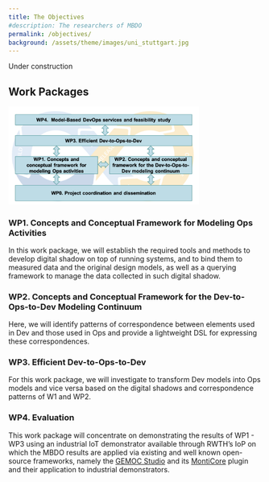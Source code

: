 ```yaml
---
title: The Objectives
#description: The researchers of MBDO
permalink: /objectives/
background: /assets/theme/images/uni_stuttgart.jpg
---
```


Under construction

## Work Packages

<img src="/assets/images/work_packages.png" width="75%">

### WP1. Concepts and Conceptual Framework for Modeling Ops Activities

In this work package, we will establish the required tools and methods to develop digital shadow on top of running systems, and to bind them to measured data and the original design models, as well as a querying framework to manage the data collected in such digital shadow.

### WP2. Concepts and Conceptual Framework for the Dev-to-Ops-to-Dev Modeling Continuum

Here, we will identify patterns of correspondence between elements used in Dev and those used in Ops and provide a lightweight DSL for expressing these correspondences.

### WP3. Efficient Dev-to-Ops-to-Dev

For this work package, we will investigate to transform Dev models into Ops models and vice versa based on the digital shadows and correspondence patterns of W1 and WP2.

### WP4. Evaluation

This work package will concentrate on demonstrating the results of WP1 - WP3 using an industrial IoT demonstrator available through RWTH’s IoP on which the MBDO results are applied via existing and well known open-source frameworks, namely the [GEMOC Studio](www.eclipse.org/gemoc) and its [MontiCore](www.monticore.de) plugin and their application to industrial demonstrators. 